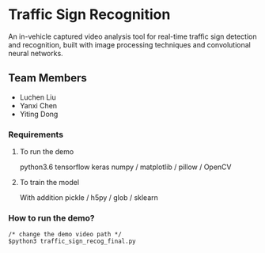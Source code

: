 # Traffic Sign Recognition

An in-vehicle captured video analysis tool for real-time traffic sign detection and recognition, built with image 
processing techniques and convolutional neural networks.

## Team Members
- Luchen Liu
- Yanxi Chen
- Yiting Dong

### Requirements
1. To run the demo

    python3.6
    tensorflow
    keras
    numpy / matplotlib / pillow / OpenCV

2. To train the model

    With addition 
      pickle / h5py / glob / sklearn

### How to run the demo?
    
    /* change the demo video path */
    $python3 traffic_sign_recog_final.py
    
